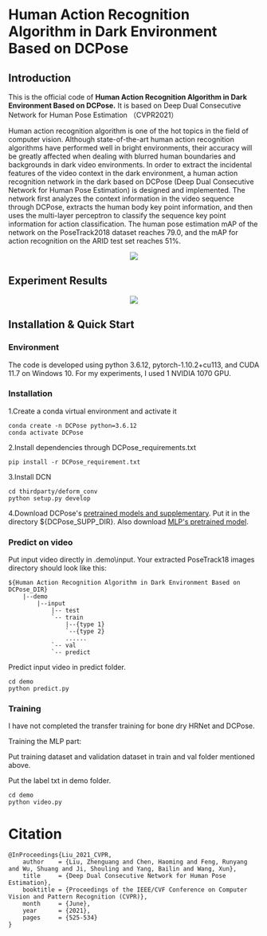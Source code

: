 # Human Action Recognition Algorithm in Dark Environment Based on DCPose
## Introduction

This is the official code of **Human Action Recognition Algorithm in Dark Environment Based on DCPose.** It is based on Deep Dual Consecutive Network for Human Pose Estimation （CVPR2021）

Human action recognition algorithm is one of the hot topics in the field of computer vision. Although state-of-the-art human action recognition algorithms have performed well in bright environments, their accuracy will be greatly affected when dealing with blurred human boundaries and backgrounds in dark video environments.
In order to extract the incidental features of the video context in the dark environment, a human action recognition network in the dark based on DCPose (Deep Dual Consecutive Network for Human Pose Estimation) is designed and implemented. The network first analyzes the context information in the video sequence through DCPose, extracts the human body key point information, and then uses the multi-layer perceptron to classify the sequence key point information for action classification.
The human pose estimation mAP of the network on the PoseTrack2018 dataset reaches 79.0, and the mAP for action recognition on the ARID test set reaches 51%.


<p align='center'>
	<img src=".docs/images/network structure.png" style="zoom:100%;" />
</p>

## Experiment Results

<p align='center'>
	<img src=".docs/images/Mean Average Precision by Epochs.png" style="zoom:100%;" />
</p>

## Installation & Quick Start

### Environment
The code is developed using python 3.6.12, pytorch-1.10.2+cu113, and CUDA 11.7 on Windows 10. For my experiments, I used 1 NVIDIA 1070 GPU.

### Installation
1.Create a conda virtual environment and activate it
```
conda create -n DCPose python=3.6.12
conda activate DCPose
```
2.Install dependencies through DCPose_requirements.txt
```
pip install -r DCPose_requirement.txt
```
3.Install DCN
```
cd thirdparty/deform_conv
python setup.py develop
```
4.Download DCPose's [pretrained models and supplementary](https://drive.google.com/drive/folders/1WE76QSeBOimUBT85i387qBujnb0fA5lw?usp=share_link). Put it in the directory ${DCPose_SUPP_DIR}. Also download [MLP's pretrained model](https://drive.google.com/file/d/1rTj5S08MjJaFKQJRZXRzGMldXE3wBg4q/view?usp=share_link).

### Predict on video
Put input video directly in .demo\input.
Your extracted PoseTrack18 images directory should look like this:
```
${Human Action Recognition Algorithm in Dark Environment Based on DCPose_DIR}
    |--demo
		|--input
			|-- test
			`-- train
                |--{type 1}
                `--{type 2}
                ......
			`-- val
			`-- predict
```
Predict input video in predict folder.
```
cd demo
python predict.py
```

### Training
I have not completed the transfer training for bone dry HRNet and DCPose.

Training the MLP part:

Put training dataset and validation dataset in train and val folder mentioned above.

Put the label txt in demo folder.
```
cd demo
python video.py
```

# Citation
```
@InProceedings{Liu_2021_CVPR,
    author    = {Liu, Zhenguang and Chen, Haoming and Feng, Runyang and Wu, Shuang and Ji, Shouling and Yang, Bailin and Wang, Xun},
    title     = {Deep Dual Consecutive Network for Human Pose Estimation},
    booktitle = {Proceedings of the IEEE/CVF Conference on Computer Vision and Pattern Recognition (CVPR)},
    month     = {June},
    year      = {2021},
    pages     = {525-534}
}
```
